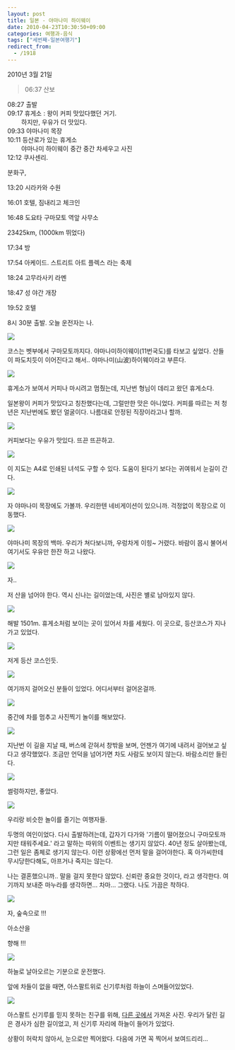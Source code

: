 ```yaml
---
layout: post
title: 일본 - 야마나미 하이웨이
date: 2010-04-23T10:30:50+09:00
categories: 여행과-음식
tags: ["세번째-일본여행기"]
redirect_from:
  - /1918
---
```


2010년 3월 21일

> 06:37 산보

08:27 출발<br />09:17 휴게소 : 왕이 커피 맛있다했던 거기.<br />        하지만, 우유가 더 맛있다.<br />09:33 야마나미 목장<br />10:11 등산로가 있는 휴게소<br />        야마나미 하이웨이 중간 중간 차세우고 사진<br />12:12 쿠사센리.

분화구,

13:20 시라카와 수원

16:01 호텔, 짐내리고 체크인

16:48 도요타 구마모토 역앞 사무소

23425km, (1000km 뛰었다)

17:34 방

17:54 아케이드. 스트리트 아트 플렉스 라는 축제

18:24 고무라사키 라멘

18:47 성 야간 개장

19:52 호텔

8시 30분 출발. 오늘 운전자는 나.

![ ](/assets/media/uploads_1_cfile9.uf.185A26174BD08590A09411.jpg)

코스는 벳부에서 구마모토까지다. 야마나미하이웨이(11번국도)를 타보고 싶었다. 산들이 파도치듯이 이어진다고 해서.. 야마나미(山波)하이웨이라고 부른다.

 

![ ](/assets/media/uploads_1_cfile4.uf.177A25214BD082FD284E70.jpg)

휴게소가 보여서 커피나 마시려고 멈췄는데, 지난번 형님이 데리고 왔던 휴게소다.

일본왕이 커피가 맛있다고 칭찬했다는데, 그럴만한 맛은 아니었다. 커피를 따르는 저 청년은 지난번에도 봤던 얼굴이다. 나름대로 안정된 직장이라고나 할까.

 

![ ](/assets/media/uploads_1_cfile29.uf.157A25214BD082FC27792B.jpg)

커피보다는 우유가 맛있다. 뜨끈 뜨끈하고.

![ ](/assets/media/uploads_1_cfile23.uf.132F58234BD0837C4992B1.jpg)

이 지도는 A4로 인쇄된 녀석도 구할 수 있다. 도움이 된다기 보다는 귀여워서 눈길이 간다.

![ ](/assets/media/uploads_1_cfile6.uf.112F58234BD0837B48EFF8.jpg)

자 야마나미 목장에도 가볼까. 우리한텐 네비게이션이 있으니까. 걱정없이 목장으로 이동했다.

 

![ ](/assets/media/uploads_1_cfile23.uf.112F58234BD0837C4A5125.jpg)

야마나미 목장의 백마. 우리가 쳐다보니까, 우렁차게 이힝~ 거렸다. 바람이 몹시 불어서 여기서도 우유만 한잔 하고 나왔다.

 

![ ](/assets/media/uploads_1_cfile23.uf.1367BD224BD083D0061865.jpg)

자..

저 산을 넘어야 한다. 역시 신나는 길이었는데, 사진은 별로 남아있지 않다.

 

![ ](/assets/media/uploads_1_cfile29.uf.20405C0C4BD0878207C84C.jpg)

해발 1501m. 휴게소처럼 보이는 곳이 있어서 차를 세웠다. 이 곳으로, 등산코스가 지나가고 있었다.

 

![ ](/assets/media/uploads_1_cfile25.uf.1667BD224BD083D1087731.jpg)

저게 등산 코스인듯.

![ ](/assets/media/uploads_1_cfile9.uf.1467BD224BD083D0073D63.jpg)

여기까지 걸어오신 분들이 있었다. 어디서부터 걸어온걸까.

 

![ ](/assets/media/uploads_1_cfile22.uf.172CA9114BD084AA01D519.jpg)

중간에 차를 멈추고 사진찍기 놀이를 해보았다.

![ ](/assets/media/uploads_1_cfile24.uf.187417274BD08A82314EE5.jpg)

지난번 이 길을 지날 때, 버스에 갇혀서 창밖을 보며, 언젠가 여기에 내려서 걸어보고 싶다고 생각했었다. 조금만 언덕을 넘어가면 차도 사람도 보이지 않는다. 바람소리만 들린다.

 

![ ](/assets/media/uploads_1_cfile1.uf.1778D4134BD084E5056FF9.jpg)

썰렁하지만, 좋았다.

 

![ ](/assets/media/uploads_1_cfile3.uf.1978D4134BD084E606D47C.jpg)

우리랑 비슷한 놀이를 즐기는 여행자들.

두명의 여인이었다. 다시 출발하려는데, 갑자기 다가와 '기름이 떨어졌으니 구마모토까지만 태워주세요.' 라고 말하는 따위의 이벤트는 생기지 않았다. 40년 정도 살아봤는데, 그런 일은 좀체로 생기지 않는다. 이런 상황에선 먼저 말을 걸어야한다. 혹 아가씨한테 무시당한다해도, 아프거나 죽지는 않는다.

나는 결혼했으니까.. 말을 걸지 못한다 않았다. 신뢰란 중요한 것이다, 라고 생각한다. 여기까지 보내준 마누라를 생각하면... 차마... 그랬다. 나도 가끔은 착하다.

![ ](/assets/media/uploads_1_cfile21.uf.156585104BD085110447BA.jpg)

자, 숲속으로 !!!

아소산을

향해 !!!

![ ](/assets/media/uploads_1_cfile30.uf.203F88144BD0853B363AD0.jpg)

하늘로 날아오르는 기분으로 운전했다.

앞에 차들이 없을 때면, 아스팔트위로 신기루처럼 하늘이 스며들어있었다.

![ ](/assets/media/uploads_1_cfile25.uf.206E69244BD089840FFA99.jpg)

아스팔트 신기루를 믿지 못하는 친구를 위해, <a href="http://www.skyobserver.net/zbxe/79238" target="_blank" rel="noopener">다른 곳에서</a> 가져온 사진. 우리가 달린 길은 경사가 심한 길이었고, 저 신기루 자리에 하늘이 들어가 있었다.

상황이 허락치 않아서, 눈으로만 찍어왔다. 다음에 가면 꼭 찍어서 보여드리리...

 
